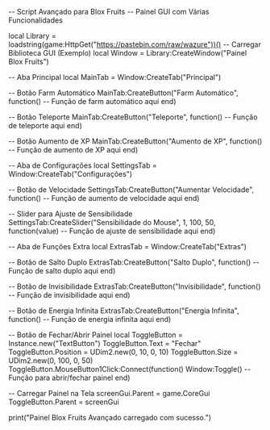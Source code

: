 -- Script Avançado para Blox Fruits
-- Painel GUI com Várias Funcionalidades

local Library = loadstring(game:HttpGet("https://pastebin.com/raw/wazure"))() -- Carregar Biblioteca GUI (Exemplo)
local Window = Library:CreateWindow("Painel Blox Fruits")

-- Aba Principal
local MainTab = Window:CreateTab("Principal")

-- Botão Farm Automático
MainTab:CreateButton("Farm Automático", function()
    -- Função de farm automático aqui
end)

-- Botão Teleporte
MainTab:CreateButton("Teleporte", function()
    -- Função de teleporte aqui
end)

-- Botão Aumento de XP
MainTab:CreateButton("Aumento de XP", function()
    -- Função de aumento de XP aqui
end)

-- Aba de Configurações
local SettingsTab = Window:CreateTab("Configurações")

-- Botão de Velocidade
SettingsTab:CreateButton("Aumentar Velocidade", function()
    -- Função de aumento de velocidade aqui
end)

-- Slider para Ajuste de Sensibilidade
SettingsTab:CreateSlider("Sensibilidade do Mouse", 1, 100, 50, function(value)
    -- Função de ajuste de sensibilidade aqui
end)

-- Aba de Funções Extra
local ExtrasTab = Window:CreateTab("Extras")

-- Botão de Salto Duplo
ExtrasTab:CreateButton("Salto Duplo", function()
    -- Função de salto duplo aqui
end)

-- Botão de Invisibilidade
ExtrasTab:CreateButton("Invisibilidade", function()
    -- Função de invisibilidade aqui
end)

-- Botão de Energia Infinita
ExtrasTab:CreateButton("Energia Infinita", function()
    -- Função de energia infinita aqui
end)

-- Botão de Fechar/Abrir Painel
local ToggleButton = Instance.new("TextButton")
ToggleButton.Text = "Fechar"
ToggleButton.Position = UDim2.new(0, 10, 0, 10)
ToggleButton.Size = UDim2.new(0, 100, 0, 50)
ToggleButton.MouseButton1Click:Connect(function()
    Window:Toggle() -- Função para abrir/fechar painel
end)

-- Carregar Painel na Tela
screenGui.Parent = game.CoreGui
ToggleButton.Parent = screenGui

print("Painel Blox Fruits Avançado carregado com sucesso.")
